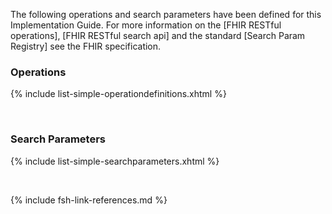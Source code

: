 
The following operations and search parameters have been defined for this Implementation Guide.  For more information on the [FHIR RESTful operations], [FHIR RESTful search api] and the standard [Search Param Registry] see the FHIR specification.

### Operations

  {% include list-simple-operationdefinitions.xhtml %}

<br />

### Search Parameters

  {% include list-simple-searchparameters.xhtml %}

<br />

<!-- #### ServiceRequest
- [ServiceRequest-CopiesTo]  -->

<!-- {% include link-list.md %} -->

{% include fsh-link-references.md %}


